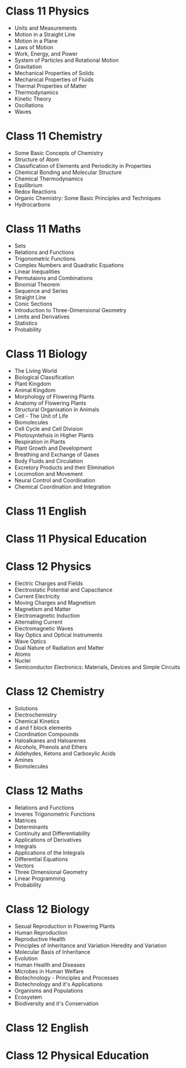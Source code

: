 # Class 11 Physics

- Units and Measurements
- Motion in a Straight Line
- Motion in a Plane
- Laws of Motion
- Work, Energy, and Power
- System of Particles and Rotational Motion
- Gravitation
- Mechanical Properties of Solids
- Mechanical Properties of Fluids
- Thermal Properties of Matter
- Thermodynamics
- Kinetic Theory
- Oscillations
- Waves

# Class 11 Chemistry

- Some Basic Concepts of Chemistry
- Structure of Atom
- Classification of Elements and Periodicity in Properties
- Chemical Bonding and Molecular Structure
- Chemical Thermodynamics
- Equilibrium
- Redox Reactions
- Organic Chemistry: Some Basic Principles and Techniques
- Hydrocarbons

# Class 11 Maths

- Sets
- Relations and Functions
- Trigonometric Functions
- Complex Numbers and Quadratic Equations
- Linear Inequalities
- Permutaions and Combinations
- Binomial Theorem
- Sequence and Series
- Straight Line
- Conic Sections
- Introduction to Three-Dimensional Geometry
- Limits and Derivatives
- Statistics
- Probability

# Class 11 Biology

- The Living World
- Biological Classification
- Plant Kingdom
- Animal Kingdom
- Morphology of Flowering Plants
- Anatomy of Flowering Plants
- Structural Organisation in Animals
- Cell - The Unit of Life
- Biomolecules
- Cell Cycle and Cell Division
- Photosyntehsis in Higher Plants
- Respiration in Plants
- Plant Growth and Development
- Breathing and Exchange of Gases
- Body Fluids and Circulation
- Excretory Products and their Elimination
- Locomotion and Movement
- Neural Control and Coordination
- Chemical Coordination and Integration

# Class 11 English

# Class 11 Physical Education

# Class 12 Physics

- Electric Charges and Fields
- Electrostatic Potential and Capacitance
- Current Electricity
- Moving Charges and Magnetism
- Magnetism and Matter
- Electromagnetic Induction
- Alternating Current
- Electromagnetic Waves
- Ray Optics and Optical Instruments
- Wave Optics
- Dual Nature of Radiation and Matter
- Atoms
- Nuclei
- Semiconductor Electronics: Materials, Devices and Simple Circuits

# Class 12 Chemistry

- Solutions
- Electrochemistry
- Chemical Kinetics
- d and f block elements
- Coordination Compounds
- Haloalkanes and Haloarenes
- Alcohols, Phenols and Ethers
- Aldehydes, Ketons and Carboxylic Acids
- Amines
- Biomolecules

# Class 12 Maths

- Relations and Functions
- Inveres Trigonometric Functions
- Matrices
- Determinants
- Continuity and Differentiability
- Applications of Derivatives
- Integrals
- Applications of the Integrals
- Differential Equations
- Vectors
- Three Dimensional Geometry
- Linear Programming
- Probability

# Class 12 Biology

- Sexual Reproduction in Flowering Plants
- Human Reproduction
- Reproductive Health
- Principles of Inheritance and Variation Heredity and Variation
- Molecular Basis of Inheritance
- Evolution
- Human Health and Diseases
- Microbes in Human Welfare
- Biotechnology - Principles and Processes
- Biotechnology and it's Applications
- Organisms and Populations
- Ecosystem
- Biodiversity and it's Conservation

# Class 12 English

# Class 12 Physical Education
